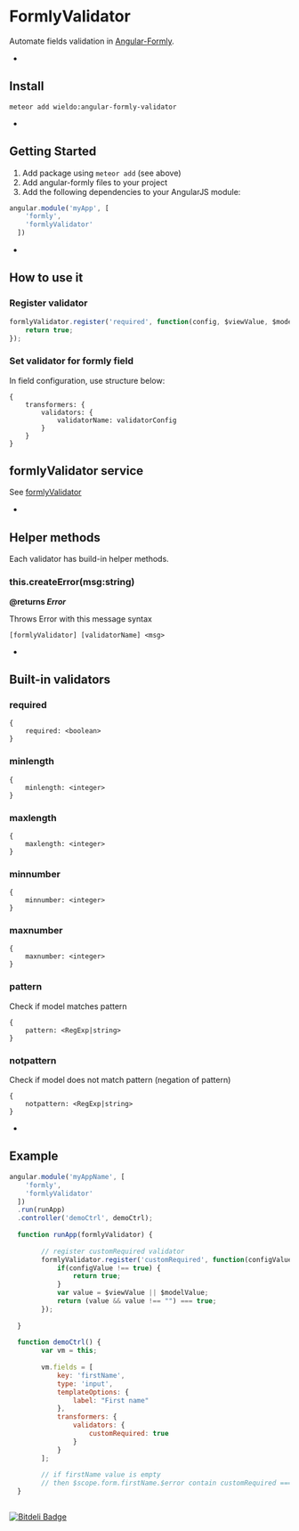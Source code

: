 FormlyValidator
==========

Automate fields validation in [Angular-Formly].

-

## Install

```
meteor add wieldo:angular-formly-validator
```

-

## Getting Started

1. Add package using `meteor add` (see above)
2. Add angular-formly files to your project
3. Add the following dependencies to your AngularJS module:

```javascript
angular.module('myApp', [
    'formly',
    'formlyValidator'
  ])
```

-

## How to use it

### Register validator

```javascript
formlyValidator.register('required', function(config, $viewValue, $modelValue, scope) {
    return true;
});
```

### Set validator for formly field

In field configuration, use structure below:

```
{
    transformers: {
        validators: {
            validatorName: validatorConfig
        }
    }
}
```

## formlyValidator service

See [formlyValidator](api.md)   

-

## Helper methods

Each validator has build-in helper methods.

### this.createError(msg:string)
**@returns _Error_**

Throws Error with this message syntax

```
[formlyValidator] [validatorName] <msg>
```

-

## Built-in validators

### required

```
{
    required: <boolean>
}
```

### minlength

```
{
    minlength: <integer>
}
```

### maxlength

```
{
    maxlength: <integer>
}
```

### minnumber

```
{
    minnumber: <integer>
}
```

### maxnumber

```
{
    maxnumber: <integer>
}
```

### pattern

Check if model matches pattern

```
{
    pattern: <RegExp|string>
}
```

### notpattern

Check if model does not match pattern (negation of pattern)

```
{
    notpattern: <RegExp|string>
}
```

-

## Example

```javascript
angular.module('myAppName', [
    'formly',
    'formlyValidator'
  ])
  .run(runApp)
  .controller('demoCtrl', demoCtrl);
  
  function runApp(formlyValidator) {
        
        // register customRequired validator
        formlyValidator.register('customRequired', function(configValue, $viewValue, $modelValue) {
            if(configValue !== true) {
                return true;
            }
            var value = $viewValue || $modelValue;
            return (value && value !== "") === true;
        });
        
  }
   
  function demoCtrl() {
        var vm = this;
        
        vm.fields = [
            key: 'firstName',
            type: 'input',
            templateOptions: {
                label: "First name"
            },
            transformers: {
                validators: {
                    customRequired: true
                }
            }
        ];
        
        // if firstName value is empty
        // then $scope.form.firstName.$error contain customRequired === false
  }
  
```

[Angular-Formly]: http://angular-formly.com
[Angular-Formly expressions]: http://docs.angular-formly.com/v7.2.3/docs/formly-expressions
[formlyTransformer]: https://github.com/wieldo/angular-formly-transformer/blob/master/README.md

[![Bitdeli Badge](https://d2weczhvl823v0.cloudfront.net/wieldo/angular-formly-validator/trend.png)](https://bitdeli.com/free "Bitdeli Badge")